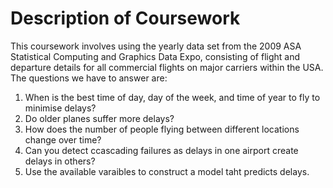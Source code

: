 # Description of Coursework
This coursework involves using the yearly data set from the 2009 ASA Statistical Computing and Graphics Data Expo, consisting of flight and departure details for all commercial flights on major carriers within the USA.
The questions we have to answer are:

1. When is the best time of day, day of the week, and time of year to fly to minimise delays?
2. Do older planes suffer more delays?
3. How does the number of people flying between different locations change over time?
4. Can you detect ccascading failures as delays in one airport create delays in others?
5. Use the available varaibles to construct a model taht predicts delays.


